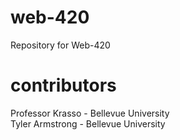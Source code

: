 # web-420
Repository for Web-420
# contributors
Professor Krasso - Bellevue University  
Tyler Armstrong - Bellevue University
